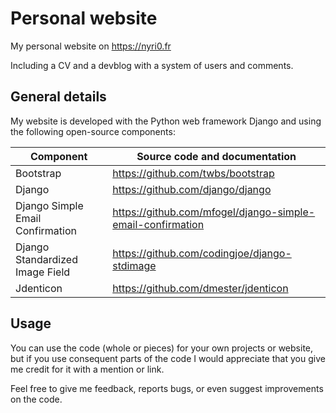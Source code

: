 # Personal website

My personal website on https://nyri0.fr

Including a CV and a devblog with a system of users and comments.

## General details

My website is developed with the Python web framework Django and using the following open-source components:

| Component | Source code and documentation |
| --------- | ----------------------------- |
| Bootstrap | https://github.com/twbs/bootstrap |
| Django | https://github.com/django/django |
| Django Simple Email Confirmation | https://github.com/mfogel/django-simple-email-confirmation |
| Django Standardized Image Field | https://github.com/codingjoe/django-stdimage |
| Jdenticon | https://github.com/dmester/jdenticon |


## Usage

You can use the code (whole or pieces) for your own projects or website, but if you use consequent parts of the code I would appreciate that you give me credit for it with a mention or link.

Feel free to give me feedback, reports bugs, or even suggest improvements on the code.
